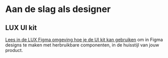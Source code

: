 # Aan de slag als designer

## LUX UI kit

[Lees in de LUX Figma omgeving hoe je de UI kit kan gebruiken](https://www.figma.com/design/515tboh6xpSNziwQu6WyAy/LUX---UI-kit?m=auto&node-id=265-14201) om in Figma designs te maken met herbruikbare componenten, in de huisstijl van jouw product.
